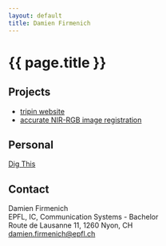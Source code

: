 ```yaml
---
layout: default
title: Damien Firmenich
---
```

	
# {{ page.title }}

## Projects
- [tripin website](http://github.com/damienfir/Tripin-website)
- [accurate NIR-RGB image registration](http://github.com/damienfir/nir-rgb-registration)

## Personal
[Dig This](http://www.digthis.ch)

## Contact
Damien Firmenich  
EPFL, IC, Communication Systems - Bachelor  
Route de Lausanne 11, 1260 Nyon, CH  
<damien.firmenich@epfl.ch>